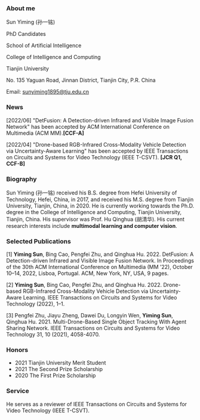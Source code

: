 ### About me
Sun Yiming (孙一铭)

PhD Candidates

School of Artificial Intelligence

College of Intelligence and Computing

Tianjin University

No. 135 Yaguan Road, Jinnan District, Tianjin City, P.R. China

Email: sunyiming1895@tju.edu.cn


### News
[2022/06]  "DetFusion: A Detection-driven Infrared and Visible Image Fusion Network" has been accepted by ACM International Conference on Multimedia (ACM MM).**[CCF-A]**
  
[2022/04]  "Drone-based RGB-Infrared Cross-Modality Vehicle Detection via Uncertainty-Aware Learning" has been accepted by IEEE Transactions on Circuits and Systems for Video Technology (IEEE T-CSVT). **[JCR Q1, CCF-B]**

### Biography
Sun Yiming (孙一铭) received his B.S. degree from Hefei University of Technology, Hefei, China, in 2017, and received his M.S. degree from Tianjin University, Tianjin, China, in 2020. He is currently working towards the Ph.D. degree in the College of Intelligence and Computing, Tianjin University, Tianjin, China. His supervisor was Prof. Hu Qinghua (胡清华). His current research interests include **multimodal learning and computer vision**.

### Selected Publications
[1] **Yiming Sun**, Bing Cao, Pengfei Zhu, and Qinghua Hu. 2022. DetFusion: A Detection-driven Infrared and Visible Image Fusion Network. In Proceedings of the 30th ACM International Conference on Multimedia (MM ’22), October 10–14, 2022, Lisboa, Portugal. ACM, New York, NY, USA, 9 pages.
  
[2] **Yiming Sun**, Bing Cao, Pengfei Zhu, and Qinghua Hu. 2022. Drone-based RGB-Infrared Cross-Modality Vehicle Detection via Uncertainty-Aware Learning. IEEE
Transactions on Circuits and Systems for Video Technology (2022), 1–1.
  
[3] Pengfei Zhu, Jiayu Zheng, Dawei Du, Longyin Wen, **Yiming Sun**, Qinghua Hu. 2021. Multi-Drone-Based Single Object Tracking With Agent Sharing Network. IEEE Transactions on Circuits and Systems for Video Technology 31, 10 (2021), 4058-4070.
  
### Honors
- 2021 Tianjin University Merit Student 
- 2021 The Second Prize Scholarship
- 2020 The First Prize Scholarship

### Service
He serves as a reviewer of IEEE Transactions on Circuits and Systems for Video Technology (IEEE T-CSVT).

